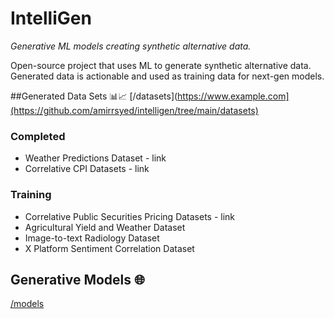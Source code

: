 # IntelliGen
*Generative ML models creating synthetic alternative data.*

Open-source project that uses ML to generate synthetic alternative data.  Generated data is actionable and used as training data for next-gen models.  

##Generated Data Sets 📊📈
[/datasets](https://www.example.com](https://github.com/amirrsyed/intelligen/tree/main/datasets)
### Completed
- Weather Predictions Dataset - link
- Correlative CPI Datasets - link
### Training
- Correlative Public Securities Pricing Datasets - link
- Agricultural Yield and Weather Dataset
- Image-to-text Radiology Dataset
- X Platform Sentiment Correlation Dataset

## Generative Models 🌐
[/models](https://github.com/amirrsyed/intelligen/tree/main/models)
